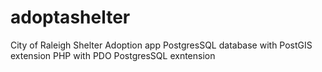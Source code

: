 # adoptashelter
City of Raleigh Shelter Adoption app
PostgresSQL database with PostGIS extension
PHP with PDO PostgresSQL exntension
